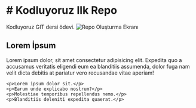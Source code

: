 # # Kodluyoruz Ilk Repo

Kodluyoruz GIT dersi ödevi.
![Repo Oluşturma Ekranı](https://i.hizliresim.com/re61uz6.png)

## Lorem İpsum
Lorem ipsum dolor, sit amet consectetur adipisicing elit. Expedita quo a accusamus veritatis eligendi eum ea blanditiis assumenda, dolor fuga nam velit dicta debitis at pariatur vero recusandae vitae aperiam!

    
    <p>Lorem ipsum dolor sit.</p>
    <p>Earum unde explicabo nostrum?</p>
    <p>Molestiae temporibus repellendus nemo.</p>
    <p>Blanditiis deleniti expedita quaerat.</p>








